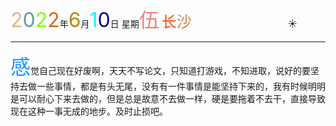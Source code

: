 <font size=6><font color=#DEB887>2</font><font color=#5F9EA0>0</font><font color=7FFF00>2</font><font color=#D2691E>2</font></font>年<font size=6 color=#B8860B>6</font>月<font size=6 color=OOFFFF>1</font><font size=6 color=#00008B>0</font>日 星期<font size=6 color=#F08080>伍</font>
<font size=5><font color=#FF4500>长</font><font color=#CD853F>沙</font></font>&emsp;&emsp;&emsp;&emsp;&emsp;&emsp;&emsp;&emsp;&emsp;&emsp;&emsp;:sunny:

-----

<font size=6 color=#1E90FF>感</font>觉自己现在好废啊，天天不写论文，只知道打游戏，不知进取，说好的要坚持去做一些事情，都是有头无尾，没有有一件事情是能坚持下来的，我有时候明明是可以耐心下来去做的，但是总是故意不去做一样，硬是要拖着不去干，直接导致现在这种一事无成的地步。及时止损吧。



